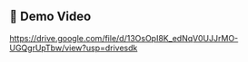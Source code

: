 ## 📱 Demo Video

https://drive.google.com/file/d/13OsOpI8K_edNqV0UJJrMO-UGQgrUpTbw/view?usp=drivesdk
